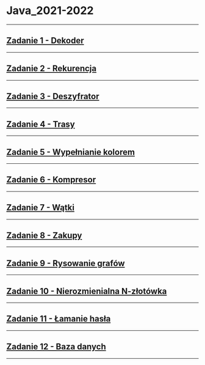 # Java_2021-2022

---

## [Zadanie 1 - Dekoder](Zadanie%2001/)

---

## [Zadanie 2 - Rekurencja](Zadanie%2002/)

---

## [Zadanie 3 - Deszyfrator](Zadanie%2003/)

---

## [Zadanie 4 - Trasy](Zadanie%2004/)

---

## [Zadanie 5 - Wypełnianie kolorem](Zadanie%2005/)

---

## [Zadanie 6 - Kompresor](Zadanie%2006/)

---

## [Zadanie 7 - Wątki](Zadanie%2007/)

---

## [Zadanie 8 - Zakupy](Zadanie%2008/)

---

## [Zadanie 9 - Rysowanie grafów](Zadanie%2009/)

---

## [Zadanie 10 - Nierozmienialna N-złotówka](Zadanie%2010/)

---

## [Zadanie 11 - Łamanie hasła](Zadanie%2011/)

---

## [Zadanie 12 - Baza danych](Zadanie%2012/)

---
